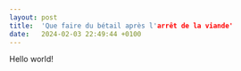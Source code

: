 ```yaml
---
layout: post
title:  'Que faire du bétail après l'arrêt de la viande'
date:   2024-02-03 22:49:44 +0100
---
```


Hello world!
